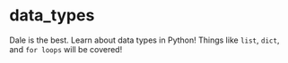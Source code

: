# data_types
Dale is the best.
Learn about data types in Python! Things like `list`, `dict`, and `for loops` will be covered!
